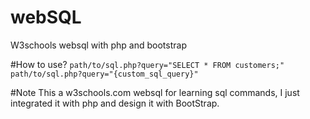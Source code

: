 # webSQL
W3schools websql with php and bootstrap


#How to use?
```path/to/sql.php?query="SELECT * FROM customers;"```
```path/to/sql.php?query="{custom_sql_query}"```

#Note
This a w3schools.com websql for learning sql commands, I just integrated it with php and design it with BootStrap.

